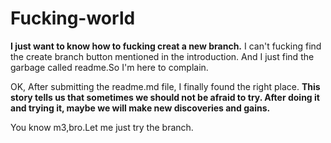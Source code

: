 # Fucking-world
**I just want to know how to fucking creat a new branch.**
I can't fucking find the create branch button mentioned in the introduction.
And I just find the garbage called readme.So I'm here to complain.

OK, After submitting the readme.md file, I finally found the right place. 
**This story tells us that sometimes we should not be afraid to try. 
After doing it and trying it, maybe we will make new discoveries and gains.**

You know m3,bro.Let me just try the branch.
